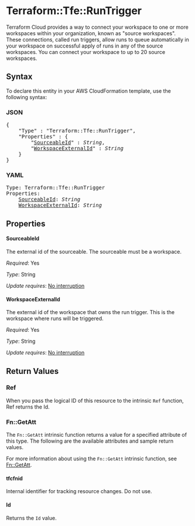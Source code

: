 # Terraform::Tfe::RunTrigger

Terraform Cloud provides a way to connect your workspace to one or more workspaces within your organization, known as "source workspaces". 
These connections, called run triggers, allow runs to queue automatically in your workspace on successful apply of runs in any of the source workspaces. 
You can connect your workspace to up to 20 source workspaces.

## Syntax

To declare this entity in your AWS CloudFormation template, use the following syntax:

### JSON

<pre>
{
    "Type" : "Terraform::Tfe::RunTrigger",
    "Properties" : {
        "<a href="#sourceableid" title="SourceableId">SourceableId</a>" : <i>String</i>,
        "<a href="#workspaceexternalid" title="WorkspaceExternalId">WorkspaceExternalId</a>" : <i>String</i>
    }
}
</pre>

### YAML

<pre>
Type: Terraform::Tfe::RunTrigger
Properties:
    <a href="#sourceableid" title="SourceableId">SourceableId</a>: <i>String</i>
    <a href="#workspaceexternalid" title="WorkspaceExternalId">WorkspaceExternalId</a>: <i>String</i>
</pre>

## Properties

#### SourceableId

The external id of the sourceable. The sourceable must be a workspace.

_Required_: Yes

_Type_: String

_Update requires_: [No interruption](https://docs.aws.amazon.com/AWSCloudFormation/latest/UserGuide/using-cfn-updating-stacks-update-behaviors.html#update-no-interrupt)

#### WorkspaceExternalId

The external id of the workspace that owns the run trigger. This is the workspace where runs will be triggered.

_Required_: Yes

_Type_: String

_Update requires_: [No interruption](https://docs.aws.amazon.com/AWSCloudFormation/latest/UserGuide/using-cfn-updating-stacks-update-behaviors.html#update-no-interrupt)

## Return Values

### Ref

When you pass the logical ID of this resource to the intrinsic `Ref` function, Ref returns the Id.

### Fn::GetAtt

The `Fn::GetAtt` intrinsic function returns a value for a specified attribute of this type. The following are the available attributes and sample return values.

For more information about using the `Fn::GetAtt` intrinsic function, see [Fn::GetAtt](https://docs.aws.amazon.com/AWSCloudFormation/latest/UserGuide/intrinsic-function-reference-getatt.html).

#### tfcfnid

Internal identifier for tracking resource changes. Do not use.

#### Id

Returns the <code>Id</code> value.


